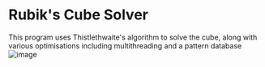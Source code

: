 # Rubik's Cube Solver

This program uses Thistlethwaite's algorithm to solve the cube, along with various optimisations including multithreading and a pattern database
![image](https://github.com/user-attachments/assets/edc1060e-5ab5-4d97-a619-07e9b77f87f7)
